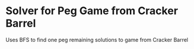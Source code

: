 # Solver for Peg Game from Cracker Barrel

Uses BFS to find one peg remaining solutions to game from Cracker Barrel
